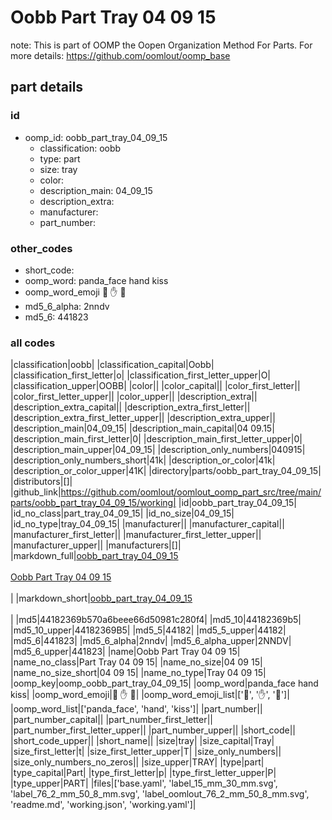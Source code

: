# Oobb Part Tray 04 09 15  

note: This is part of OOMP the Oopen Organization Method For Parts. For more details: https://github.com/oomlout/oomp_base

##  part details





### id
* oomp_id: oobb_part_tray_04_09_15
  * classification: oobb
  * type: part
  * size: tray
  * color: 
  * description_main: 04_09_15
  * description_extra: 
  * manufacturer: 
  * part_number: 

### other_codes
* short_code: 
* oomp_word: panda_face hand kiss
* oomp_word_emoji :panda_face: :hand: :kiss:
* md5_6_alpha: 2nndv
* md5_6: 441823

### all codes 
|classification|oobb|
|classification_capital|Oobb|
|classification_first_letter|o|
|classification_first_letter_upper|O|
|classification_upper|OOBB|
|color||
|color_capital||
|color_first_letter||
|color_first_letter_upper||
|color_upper||
|description_extra||
|description_extra_capital||
|description_extra_first_letter||
|description_extra_first_letter_upper||
|description_extra_upper||
|description_main|04_09_15|
|description_main_capital|04 09.15|
|description_main_first_letter|0|
|description_main_first_letter_upper|0|
|description_main_upper|04_09_15|
|description_only_numbers|040915|
|description_only_numbers_short|41k|
|description_or_color|41k|
|description_or_color_upper|41K|
|directory|parts/oobb_part_tray_04_09_15|
|distributors|[]|
|github_link|https://github.com/oomlout/oomlout_oomp_part_src/tree/main/parts/oobb_part_tray_04_09_15/working|
|id|oobb_part_tray_04_09_15|
|id_no_class|part_tray_04_09_15|
|id_no_size|04_09_15|
|id_no_type|tray_04_09_15|
|manufacturer||
|manufacturer_capital||
|manufacturer_first_letter||
|manufacturer_first_letter_upper||
|manufacturer_upper||
|manufacturers|[]|
|markdown_full|[oobb_part_tray_04_09_15](https://github.com/oomlout/oomlout_oomp_part_src/tree/main/parts/oobb_part_tray_04_09_15/working)<br>[](https://github.com/oomlout/oomlout_oomp_part_src/tree/main/parts/oobb_part_tray_04_09_15/working)<br>[Oobb Part Tray 04 09 15](https://github.com/oomlout/oomlout_oomp_part_src/tree/main/parts/oobb_part_tray_04_09_15/working)<br><br>|
|markdown_short|[oobb_part_tray_04_09_15](https://github.com/oomlout/oomlout_oomp_part_src/tree/main/parts/oobb_part_tray_04_09_15/working)<br><br>|
|md5|44182369b570a6beee66d50981c280f4|
|md5_10|44182369b5|
|md5_10_upper|44182369B5|
|md5_5|44182|
|md5_5_upper|44182|
|md5_6|441823|
|md5_6_alpha|2nndv|
|md5_6_alpha_upper|2NNDV|
|md5_6_upper|441823|
|name|Oobb Part Tray 04 09 15|
|name_no_class|Part Tray 04 09 15|
|name_no_size|04 09 15|
|name_no_size_short|04 09 15|
|name_no_type|Tray 04 09 15|
|oomp_key|oomp_oobb_part_tray_04_09_15|
|oomp_word|panda_face hand kiss|
|oomp_word_emoji|:panda_face: :hand: :kiss:|
|oomp_word_emoji_list|[':panda_face:', ':hand:', ':kiss:']|
|oomp_word_list|['panda_face', 'hand', 'kiss']|
|part_number||
|part_number_capital||
|part_number_first_letter||
|part_number_first_letter_upper||
|part_number_upper||
|short_code||
|short_code_upper||
|short_name||
|size|tray|
|size_capital|Tray|
|size_first_letter|t|
|size_first_letter_upper|T|
|size_only_numbers||
|size_only_numbers_no_zeros||
|size_upper|TRAY|
|type|part|
|type_capital|Part|
|type_first_letter|p|
|type_first_letter_upper|P|
|type_upper|PART|
|files|['base.yaml', 'label_15_mm_30_mm.svg', 'label_76_2_mm_50_8_mm.svg', 'label_oomlout_76_2_mm_50_8_mm.svg', 'readme.md', 'working.json', 'working.yaml']|
